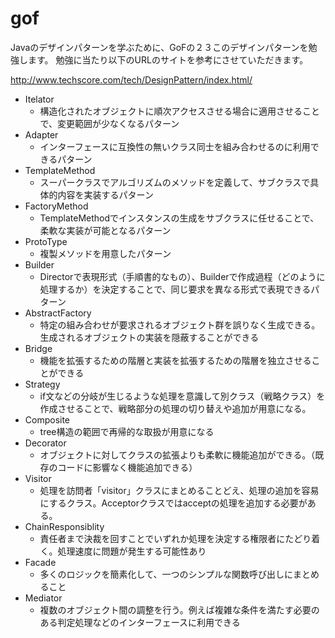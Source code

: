 # gof

Javaのデザインパターンを学ぶために、GoFの２３このデザインパターンを勉強します。
勉強に当たり以下のURLのサイトを参考にさせていただきます。

<http://www.techscore.com/tech/DesignPattern/index.html/>

* Itelator
    * 構造化されたオブジェクトに順次アクセスさせる場合に適用させることで、変更範囲が少なくなるパターン
* Adapter
    * インターフェースに互換性の無いクラス同士を組み合わせるのに利用できるパターン
* TemplateMethod
    * スーパークラスでアルゴリズムのメソッドを定義して、サブクラスで具体的内容を実装するパターン
* FactoryMethod
    * TemplateMethodでインスタンスの生成をサブクラスに任せることで、柔軟な実装が可能となるパターン
* ProtoType
    * 複製メソッドを用意したパターン
* Builder
    * Directorで表現形式（手順書的なもの）、Builderで作成過程（どのように処理するか）を決定することで、同じ要求を異なる形式で表現できるパターン
* AbstractFactory
    * 特定の組み合わせが要求されるオブジェクト群を誤りなく生成できる。生成されるオブジェクトの実装を隠蔽することができる
* Bridge
    * 機能を拡張するための階層と実装を拡張するための階層を独立させることができる
* Strategy
    * if文などの分岐が生じるような処理を意識して別クラス（戦略クラス）を作成させることで、戦略部分の処理の切り替えや追加が用意になる。
* Composite
    * tree構造の範囲で再帰的な取扱が用意になる
* Decorator
    * オブジェクトに対してクラスの拡張よりも柔軟に機能追加ができる。（既存のコードに影響なく機能追加できる）
* Visitor
    * 処理を訪問者「visitor」クラスにまとめることどえ、処理の追加を容易にするクラス。Acceptorクラスではacceptの処理を追加する必要がある。
* ChainResponsiblity
    * 責任者まで決裁を回すことでいずれか処理を決定する権限者にたどり着く。処理速度に問題が発生する可能性あり
* Facade
    * 多くのロジックを簡素化して、一つのシンプルな関数呼び出しにまとめること
* Mediator
    * 複数のオブジェクト間の調整を行う。例えば複雑な条件を満たす必要のある判定処理などのインターフェースに利用できる